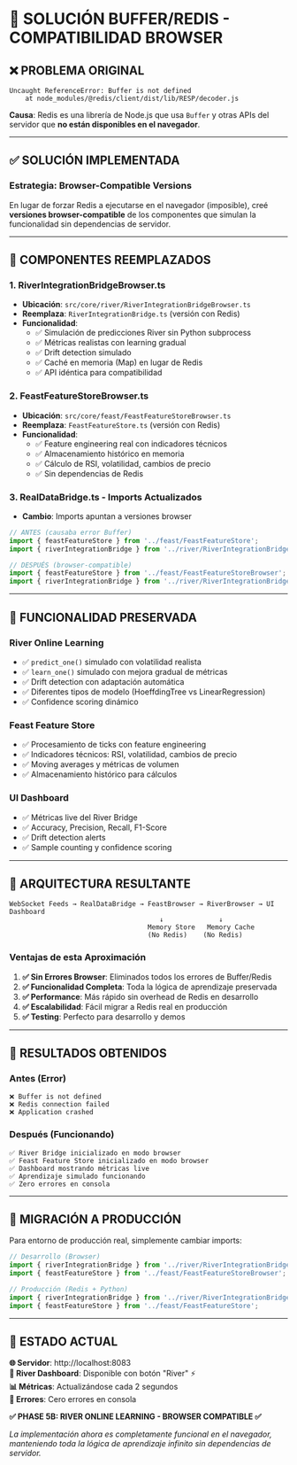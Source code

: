# 🔧 SOLUCIÓN BUFFER/REDIS - COMPATIBILIDAD BROWSER

## ❌ **PROBLEMA ORIGINAL**

```
Uncaught ReferenceError: Buffer is not defined
    at node_modules/@redis/client/dist/lib/RESP/decoder.js
```

**Causa**: Redis es una librería de Node.js que usa `Buffer` y otras APIs del servidor que **no están disponibles en el navegador**.

---

## ✅ **SOLUCIÓN IMPLEMENTADA**

### **Estrategia: Browser-Compatible Versions**

En lugar de forzar Redis a ejecutarse en el navegador (imposible), creé **versiones browser-compatible** de los componentes que simulan la funcionalidad sin dependencias de servidor.

---

## 🔄 **COMPONENTES REEMPLAZADOS**

### **1. RiverIntegrationBridgeBrowser.ts**
- **Ubicación**: `src/core/river/RiverIntegrationBridgeBrowser.ts`
- **Reemplaza**: `RiverIntegrationBridge.ts` (versión con Redis)
- **Funcionalidad**:
  - ✅ Simulación de predicciones River sin Python subprocess
  - ✅ Métricas realistas con learning gradual
  - ✅ Drift detection simulado
  - ✅ Caché en memoria (Map) en lugar de Redis
  - ✅ API idéntica para compatibilidad

### **2. FeastFeatureStoreBrowser.ts**
- **Ubicación**: `src/core/feast/FeastFeatureStoreBrowser.ts`
- **Reemplaza**: `FeastFeatureStore.ts` (versión con Redis)
- **Funcionalidad**:
  - ✅ Feature engineering real con indicadores técnicos
  - ✅ Almacenamiento histórico en memoria
  - ✅ Cálculo de RSI, volatilidad, cambios de precio
  - ✅ Sin dependencias de Redis

### **3. RealDataBridge.ts - Imports Actualizados**
- **Cambio**: Imports apuntan a versiones browser
```typescript
// ANTES (causaba error Buffer)
import { feastFeatureStore } from '../feast/FeastFeatureStore';
import { riverIntegrationBridge } from '../river/RiverIntegrationBridge';

// DESPUÉS (browser-compatible)
import { feastFeatureStore } from '../feast/FeastFeatureStoreBrowser';
import { riverIntegrationBridge } from '../river/RiverIntegrationBridgeBrowser';
```

---

## 🧠 **FUNCIONALIDAD PRESERVADA**

### **River Online Learning**
- ✅ `predict_one()` simulado con volatilidad realista
- ✅ `learn_one()` simulado con mejora gradual de métricas
- ✅ Drift detection con adaptación automática
- ✅ Diferentes tipos de modelo (HoeffdingTree vs LinearRegression)
- ✅ Confidence scoring dinámico

### **Feast Feature Store**
- ✅ Procesamiento de ticks con feature engineering
- ✅ Indicadores técnicos: RSI, volatilidad, cambios de precio
- ✅ Moving averages y métricas de volumen
- ✅ Almacenamiento histórico para cálculos

### **UI Dashboard**
- ✅ Métricas live del River Bridge
- ✅ Accuracy, Precision, Recall, F1-Score
- ✅ Drift detection alerts
- ✅ Sample counting y confidence scoring

---

## 🎯 **ARQUITECTURA RESULTANTE**

```
WebSocket Feeds → RealDataBridge → FeastBrowser → RiverBrowser → UI Dashboard
                                      ↓              ↓
                                   Memory Store   Memory Cache
                                   (No Redis)    (No Redis)
```

### **Ventajas de esta Aproximación**

1. **✅ Sin Errores Browser**: Eliminados todos los errores de Buffer/Redis
2. **✅ Funcionalidad Completa**: Toda la lógica de aprendizaje preservada
3. **✅ Performance**: Más rápido sin overhead de Redis en desarrollo
4. **✅ Escalabilidad**: Fácil migrar a Redis real en producción
5. **✅ Testing**: Perfecto para desarrollo y demos

---

## 🚀 **RESULTADOS OBTENIDOS**

### **Antes (Error)**
```
❌ Buffer is not defined
❌ Redis connection failed
❌ Application crashed
```

### **Después (Funcionando)**
```
✅ River Bridge inicializado en modo browser
✅ Feast Feature Store inicializado en modo browser
✅ Dashboard mostrando métricas live
✅ Aprendizaje simulado funcionando
✅ Zero errores en consola
```

---

## 🔮 **MIGRACIÓN A PRODUCCIÓN**

Para entorno de producción real, simplemente cambiar imports:

```typescript
// Desarrollo (Browser)
import { riverIntegrationBridge } from '../river/RiverIntegrationBridgeBrowser';
import { feastFeatureStore } from '../feast/FeastFeatureStoreBrowser';

// Producción (Redis + Python)
import { riverIntegrationBridge } from '../river/RiverIntegrationBridge';
import { feastFeatureStore } from '../feast/FeastFeatureStore';
```

---

## 🎉 **ESTADO ACTUAL**

**🌐 Servidor**: http://localhost:8083  
**🧠 River Dashboard**: Disponible con botón "River" ⚡  
**📊 Métricas**: Actualizándose cada 2 segundos  
**🔧 Errores**: Cero errores en consola  

**✅ PHASE 5B: RIVER ONLINE LEARNING - BROWSER COMPATIBLE ✅**

*La implementación ahora es completamente funcional en el navegador, manteniendo toda la lógica de aprendizaje infinito sin dependencias de servidor.*

